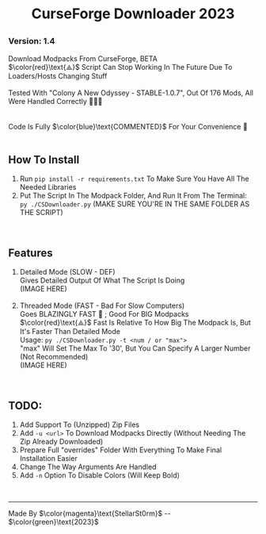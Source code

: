 # <p align="center">CurseForge Downloader 2023</p>

### Version: 1.4
Download Modpacks From CurseForge, BETA
<br>
$\color{red}\text{⟁}$ Script Can Stop Working In The Future Due To Loaders/Hosts Changing Stuff
<br>
<br>
Tested With "Colony A New Odyssey - STABLE-1.0.7", Out Of 176 Mods, All Were Handled Correctly 🥳🥳🥳
<br>
<br>
<br>
Code Is Fully $\color{blue}\text{COMMENTED}$ For Your Convenience 🚀
<br>
<br>

## How To Install
1. Run `pip install -r requirements.txt` To Make Sure You Have All The Needed Libraries
2. Put The Script In The Modpack Folder, And Run It From The Terminal:
   <br>`py ./CSDownloader.py` (MAKE SURE YOU'RE IN THE SAME FOLDER AS THE SCRIPT)
<br>

## Features
   1. Detailed Mode (SLOW - DEF)
      <br>Gives Detailed Output Of What The Script Is Doing
      <br>(IMAGE HERE)
      <br>
      <br>
   3. Threaded Mode (FAST - Bad For Slow Computers)
      <br>Goes BLAZINGLY FAST 🚀 ; Good For BIG Modpacks
      <br>$\color{red}\text{⟁}$ Fast Is Relative To How Big The Modpack Is, But It's Faster Than Detailed Mode
      <br>Usage: `py ./CSDownloader.py -t <num / or "max">`
      <br>"max" Will Set The Max To '30', But You Can Specify A Larger Number (Not Recommended)
      <br>(IMAGE HERE)
<br>

## TODO:
   1. Add Support To (Unzipped) Zip Files
   2. Add `-u <url>` To Download Modpacks Directly (Without Needing The Zip Already Downloaded)
   3. Prepare Full "overrides" Folder With Everything To Make Final Installation Easier
   4. Change The Way Arguments Are Handled
   5. Add `-n` Option To Disable Colors (Will Keep Bold)

<br>

---
Made By $\color{magenta}\text{StellarSt0rm}$ -- $\color{green}\text{2023}$
